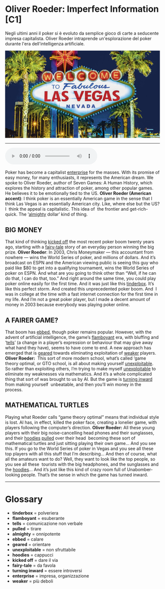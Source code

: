 # Oliver Roeder: Imperfect Information   [C1]

Negli ultimi anni il poker si è evoluto da semplice gioco di carte a seducente impresa capitalista. Oliver Roeder intraprende un'esplorazione del poker durante l'era dell'intelligenza artificiale.

![](Oliver%20Roeder%20Imperfect%20Information.jpg)

--------------

<div>
<audio controls autoplay>
    <source src="https:/raw.githubusercontent.com/dartie/speakup/main/2023-08/Oliver%20Roeder%20Imperfect%20Information.mp3" type="audio/mpeg">
</audio>
</div>


Poker has become a capitalist [enterprise](## "impresa, organizzazione") for the masses. With its promise of easy money, for many enthusiasts, it represents the American dream. We spoke to Oliver Roeder, author of Seven Games: A Human History, which explores the history and attraction of poker, among other popular games. He believes it to be emotionally tied to the US.
**Oliver Roeder (American accent)**: I think poker is an essentially American game in the sense that I think Las Vegas is an essentially American city. Like, where else but the US? I  think the appeal is capitalistic. This idea of  the frontier and get-rich-quick. The ‘[almighty](## "onnipotente") dollar’ kind of thing.

## BIG MONEY
That kind of thinking [kicked off](## "dare il via") the most recent poker boom twenty years ago, starting with a [fairy-tale](## "da favola") story of an everyday person winning the big prize.
**Oliver Roeder**: In 2003, Chris Moneymaker — this accountant from nowhere — wins the World Series of poker, and millions of dollars. And it’s broadcast on ESPN and the American viewing public is seeing this guy who paid like $80 to get into a qualifying tournament, wins the World Series of poker on ESPN. And what are you going to think other than “Well, if he can do that, I can do that, too.” And right around the same time, you could play poker online easily for the first time. And it was just like this [tinderbox](## "polveriera"). It’s like this perfect storm. And created this unprecedented poker boom. And  I was in college at the time with a fast internet connection for the first time in my life. And I’m not a great poker player, but I made a decent amount of money in 2003 because everybody was playing poker online.

## A FAIRER GAME?
That boom has [ebbed](## "calare"), though poker remains popular. However, with the advent of artificial intelligence, the game’s [flamboyant](## "esuberante") era, with bluffing and ‘[tells](## "comunicazione non verbale")’ (a change in a player’s expression or behaviour that may give away what hand they have), seems to have come to end. A new approach has emerged that is [geared](## "orientare") towards eliminating exploitation of [weaker](## "più deboli") players.
**Oliver Roeder:**  This sort of more modern school, what’s called ‘game theory optimal, or GTO school, is all about making yourself [unexploitable](## "non sfruttabile"). So rather than exploiting others, I’m trying to make myself [unexploitable](## "non sfruttabile") to eliminate my weaknesses via mathematics. And it’s a whole complicated thing that sort of was brought to us by AI. But the game is [turning inward](## "essere introversi") from making yourself  unbeatable, and then you’ll win money in the process.

## MATHEMATICAL TURTLES
Playing what Roeder calls “game theory optimal” means that individual style is lost. AI has, in effect, killed the poker face, creating a lonelier game, with players following the computer’s direction.
**Oliver Roeder:** All these young players with their big noise-cancelling head phones and their sunglasses, and their [hoodies](## "cappucci") [pulled](## "tirare") over their head  becoming these sort of mathematical turtles and just sitting playing their own game... And you see this. If you go to the World Series of poker in Vegas and you see all these top players with all this stuff that I’m describing... And then of course, what all the amateurs want to do? Well, they want to look like the top people, so you see all these  tourists with the big headphones, and the sunglasses and the [hoodies](## "cappucci")... And it’s just like this kind of crazy room full of Unabomber-looking people. That’s the sense in which the game has turned inward.

--------------

<div style = "display:block; clear:both; page-break-after:always;"></div>

# Glossary
* **tinderbox** = polveriera
* **flamboyant** = esuberante
* **tells** = comunicazione non verbale
* **pulled** = tirare
* **almighty** = onnipotente
* **ebbed** = calare
* **geared** = orientare
* **unexploitable** = non sfruttabile
* **hoodies** = cappucci
* **kicked off** = dare il via
* **fairy-tale** = da favola
* **turning inward** = essere introversi
* **enterprise** = impresa, organizzazione
* **weaker** = più deboli
